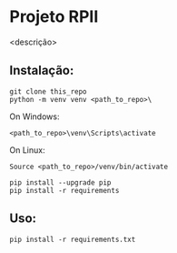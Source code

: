 # Projeto RPII

\<descrição>

## Instalação:

```
git clone this_repo
python -m venv venv <path_to_repo>\
```

On Windows:
```
<path_to_repo>\venv\Scripts\activate
```

On Linux:
```
Source <path_to_repo>/venv/bin/activate
```

```
pip install --upgrade pip
pip install -r requirements
```

## Uso:

```
pip install -r requirements.txt
```
